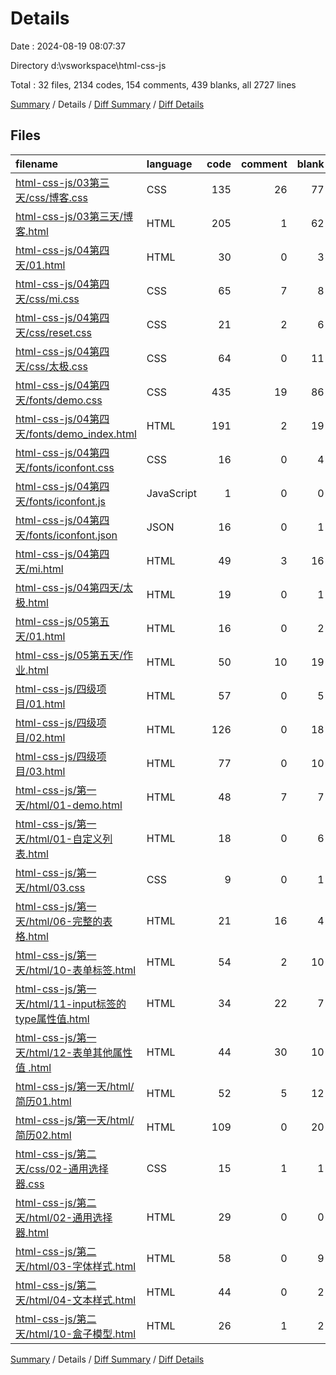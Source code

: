 # Details

Date : 2024-08-19 08:07:37

Directory d:\\vsworkspace\\html-css-js

Total : 32 files,  2134 codes, 154 comments, 439 blanks, all 2727 lines

[Summary](results.md) / Details / [Diff Summary](diff.md) / [Diff Details](diff-details.md)

## Files
| filename | language | code | comment | blank | total |
| :--- | :--- | ---: | ---: | ---: | ---: |
| [html-css-js/03第三天/css/博客.css](/html-css-js/03%E7%AC%AC%E4%B8%89%E5%A4%A9/css/%E5%8D%9A%E5%AE%A2.css) | CSS | 135 | 26 | 77 | 238 |
| [html-css-js/03第三天/博客.html](/html-css-js/03%E7%AC%AC%E4%B8%89%E5%A4%A9/%E5%8D%9A%E5%AE%A2.html) | HTML | 205 | 1 | 62 | 268 |
| [html-css-js/04第四天/01.html](/html-css-js/04%E7%AC%AC%E5%9B%9B%E5%A4%A9/01.html) | HTML | 30 | 0 | 3 | 33 |
| [html-css-js/04第四天/css/mi.css](/html-css-js/04%E7%AC%AC%E5%9B%9B%E5%A4%A9/css/mi.css) | CSS | 65 | 7 | 8 | 80 |
| [html-css-js/04第四天/css/reset.css](/html-css-js/04%E7%AC%AC%E5%9B%9B%E5%A4%A9/css/reset.css) | CSS | 21 | 2 | 6 | 29 |
| [html-css-js/04第四天/css/太极.css](/html-css-js/04%E7%AC%AC%E5%9B%9B%E5%A4%A9/css/%E5%A4%AA%E6%9E%81.css) | CSS | 64 | 0 | 11 | 75 |
| [html-css-js/04第四天/fonts/demo.css](/html-css-js/04%E7%AC%AC%E5%9B%9B%E5%A4%A9/fonts/demo.css) | CSS | 435 | 19 | 86 | 540 |
| [html-css-js/04第四天/fonts/demo_index.html](/html-css-js/04%E7%AC%AC%E5%9B%9B%E5%A4%A9/fonts/demo_index.html) | HTML | 191 | 2 | 19 | 212 |
| [html-css-js/04第四天/fonts/iconfont.css](/html-css-js/04%E7%AC%AC%E5%9B%9B%E5%A4%A9/fonts/iconfont.css) | CSS | 16 | 0 | 4 | 20 |
| [html-css-js/04第四天/fonts/iconfont.js](/html-css-js/04%E7%AC%AC%E5%9B%9B%E5%A4%A9/fonts/iconfont.js) | JavaScript | 1 | 0 | 0 | 1 |
| [html-css-js/04第四天/fonts/iconfont.json](/html-css-js/04%E7%AC%AC%E5%9B%9B%E5%A4%A9/fonts/iconfont.json) | JSON | 16 | 0 | 1 | 17 |
| [html-css-js/04第四天/mi.html](/html-css-js/04%E7%AC%AC%E5%9B%9B%E5%A4%A9/mi.html) | HTML | 49 | 3 | 16 | 68 |
| [html-css-js/04第四天/太极.html](/html-css-js/04%E7%AC%AC%E5%9B%9B%E5%A4%A9/%E5%A4%AA%E6%9E%81.html) | HTML | 19 | 0 | 1 | 20 |
| [html-css-js/05第五天/01.html](/html-css-js/05%E7%AC%AC%E4%BA%94%E5%A4%A9/01.html) | HTML | 16 | 0 | 2 | 18 |
| [html-css-js/05第五天/作业.html](/html-css-js/05%E7%AC%AC%E4%BA%94%E5%A4%A9/%E4%BD%9C%E4%B8%9A.html) | HTML | 50 | 10 | 19 | 79 |
| [html-css-js/四级项目/01.html](/html-css-js/%E5%9B%9B%E7%BA%A7%E9%A1%B9%E7%9B%AE/01.html) | HTML | 57 | 0 | 5 | 62 |
| [html-css-js/四级项目/02.html](/html-css-js/%E5%9B%9B%E7%BA%A7%E9%A1%B9%E7%9B%AE/02.html) | HTML | 126 | 0 | 18 | 144 |
| [html-css-js/四级项目/03.html](/html-css-js/%E5%9B%9B%E7%BA%A7%E9%A1%B9%E7%9B%AE/03.html) | HTML | 77 | 0 | 10 | 87 |
| [html-css-js/第一天/html/01-demo.html](/html-css-js/%E7%AC%AC%E4%B8%80%E5%A4%A9/html/01-demo.html) | HTML | 48 | 7 | 7 | 62 |
| [html-css-js/第一天/html/01-自定义列表.html](/html-css-js/%E7%AC%AC%E4%B8%80%E5%A4%A9/html/01-%E8%87%AA%E5%AE%9A%E4%B9%89%E5%88%97%E8%A1%A8.html) | HTML | 18 | 0 | 6 | 24 |
| [html-css-js/第一天/html/03.css](/html-css-js/%E7%AC%AC%E4%B8%80%E5%A4%A9/html/03.css) | CSS | 9 | 0 | 1 | 10 |
| [html-css-js/第一天/html/06-完整的表格.html](/html-css-js/%E7%AC%AC%E4%B8%80%E5%A4%A9/html/06-%E5%AE%8C%E6%95%B4%E7%9A%84%E8%A1%A8%E6%A0%BC.html) | HTML | 21 | 16 | 4 | 41 |
| [html-css-js/第一天/html/10-表单标签.html](/html-css-js/%E7%AC%AC%E4%B8%80%E5%A4%A9/html/10-%E8%A1%A8%E5%8D%95%E6%A0%87%E7%AD%BE.html) | HTML | 54 | 2 | 10 | 66 |
| [html-css-js/第一天/html/11-input标签的type属性值.html](/html-css-js/%E7%AC%AC%E4%B8%80%E5%A4%A9/html/11-input%E6%A0%87%E7%AD%BE%E7%9A%84type%E5%B1%9E%E6%80%A7%E5%80%BC.html) | HTML | 34 | 22 | 7 | 63 |
| [html-css-js/第一天/html/12-表单其他属性值 .html](/html-css-js/%E7%AC%AC%E4%B8%80%E5%A4%A9/html/12-%E8%A1%A8%E5%8D%95%E5%85%B6%E4%BB%96%E5%B1%9E%E6%80%A7%E5%80%BC%20.html) | HTML | 44 | 30 | 10 | 84 |
| [html-css-js/第一天/html/简历01.html](/html-css-js/%E7%AC%AC%E4%B8%80%E5%A4%A9/html/%E7%AE%80%E5%8E%8601.html) | HTML | 52 | 5 | 12 | 69 |
| [html-css-js/第一天/html/简历02.html](/html-css-js/%E7%AC%AC%E4%B8%80%E5%A4%A9/html/%E7%AE%80%E5%8E%8602.html) | HTML | 109 | 0 | 20 | 129 |
| [html-css-js/第二天/css/02-通用选择器.css](/html-css-js/%E7%AC%AC%E4%BA%8C%E5%A4%A9/css/02-%E9%80%9A%E7%94%A8%E9%80%89%E6%8B%A9%E5%99%A8.css) | CSS | 15 | 1 | 1 | 17 |
| [html-css-js/第二天/html/02-通用选择器.html](/html-css-js/%E7%AC%AC%E4%BA%8C%E5%A4%A9/html/02-%E9%80%9A%E7%94%A8%E9%80%89%E6%8B%A9%E5%99%A8.html) | HTML | 29 | 0 | 0 | 29 |
| [html-css-js/第二天/html/03-字体样式.html](/html-css-js/%E7%AC%AC%E4%BA%8C%E5%A4%A9/html/03-%E5%AD%97%E4%BD%93%E6%A0%B7%E5%BC%8F.html) | HTML | 58 | 0 | 9 | 67 |
| [html-css-js/第二天/html/04-文本样式.html](/html-css-js/%E7%AC%AC%E4%BA%8C%E5%A4%A9/html/04-%E6%96%87%E6%9C%AC%E6%A0%B7%E5%BC%8F.html) | HTML | 44 | 0 | 2 | 46 |
| [html-css-js/第二天/html/10-盒子模型.html](/html-css-js/%E7%AC%AC%E4%BA%8C%E5%A4%A9/html/10-%E7%9B%92%E5%AD%90%E6%A8%A1%E5%9E%8B.html) | HTML | 26 | 1 | 2 | 29 |

[Summary](results.md) / Details / [Diff Summary](diff.md) / [Diff Details](diff-details.md)